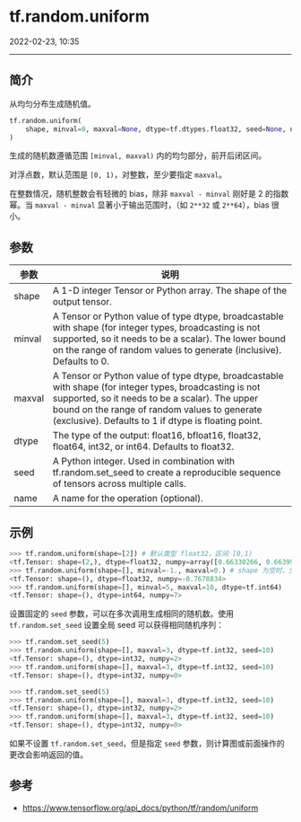 # tf.random.uniform

2022-02-23, 10:35
***

## 简介

从均匀分布生成随机值。

```python
tf.random.uniform(
    shape, minval=0, maxval=None, dtype=tf.dtypes.float32, seed=None, name=None
)
```

生成的随机数遵循范围 `[minval, maxval)` 内的均匀部分，前开后闭区间。

对浮点数，默认范围是 `[0, 1)`，对整数，至少要指定 `maxval`。

在整数情况，随机整数会有轻微的 bias，除非 `maxval - minval` 刚好是 2 的指数幂。当 `maxval - minval` 显著小于输出范围时，（如 `2**32` 或 `2**64`），bias 很小。

## 参数

|参数|说明|
|---|---|
|shape|A 1-D integer Tensor or Python array. The shape of the output tensor.|
|minval|A Tensor or Python value of type dtype, broadcastable with shape (for integer types, broadcasting is not supported, so it needs to be a scalar). The lower bound on the range of random values to generate (inclusive). Defaults to 0.|
|maxval|A Tensor or Python value of type dtype, broadcastable with shape (for integer types, broadcasting is not supported, so it needs to be a scalar). The upper bound on the range of random values to generate (exclusive). Defaults to 1 if dtype is floating point.|
|dtype|The type of the output: float16, bfloat16, float32, float64, int32, or int64. Defaults to float32.|
|seed|A Python integer. Used in combination with tf.random.set_seed to create a reproducible sequence of tensors across multiple calls.|
|name|A name for the operation (optional).|

## 示例

```python
>>> tf.random.uniform(shape=[2]) # 默认类型 float32，区间 [0,1)
<tf.Tensor: shape=(2,), dtype=float32, numpy=array([0.66330266, 0.6639905 ], dtype=float32)>
>>> tf.random.uniform(shape=[], minval=-1., maxval=0.) # shape 为空时，生成一个数
<tf.Tensor: shape=(), dtype=float32, numpy=-0.7678834>
>>> tf.random.uniform(shape=[], minval=5, maxval=10, dtype=tf.int64)
<tf.Tensor: shape=(), dtype=int64, numpy=7>
```

设置固定的 `seed` 参数，可以在多次调用生成相同的随机数。使用 `tf.random.set_seed` 设置全局 seed 可以获得相同随机序列：

```python
>>> tf.random.set_seed(5)
>>> tf.random.uniform(shape=[], maxval=3, dtype=tf.int32, seed=10)
<tf.Tensor: shape=(), dtype=int32, numpy=2>
>>> tf.random.uniform(shape=[], maxval=3, dtype=tf.int32, seed=10)
<tf.Tensor: shape=(), dtype=int32, numpy=0>

>>> tf.random.set_seed(5)
>>> tf.random.uniform(shape=[], maxval=3, dtype=tf.int32, seed=10)
<tf.Tensor: shape=(), dtype=int32, numpy=2>
>>> tf.random.uniform(shape=[], maxval=3, dtype=tf.int32, seed=10)
<tf.Tensor: shape=(), dtype=int32, numpy=0>
```

如果不设置 `tf.random.set_seed`，但是指定 `seed` 参数，则计算图或前面操作的更改会影响返回的值。

## 参考

- https://www.tensorflow.org/api_docs/python/tf/random/uniform
